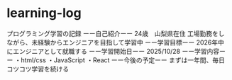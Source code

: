 # learning-log
プログラミング学習の記録
ーー自己紹介ーー
24歳　山梨県在住
工場勤務をしながら、未経験からエンジニアを目指して学習中
ーー学習目標ーー
2026年中にエンジニアとして就職する
ーー学習開始日ーー
2025/10/28
ーー学習内容ーー
・html/css
・JavaScript
・React
ーー今後の予定ーー
まずは一年間、毎日コツコツ学習を続ける
